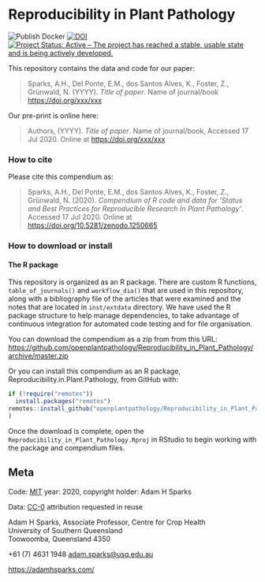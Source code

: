 
<!-- README.md is generated from README.Rmd. Please edit that file -->

# Reproducibility in Plant Pathology

![Publish
Docker](https://github.com/openplantpathology/Reproducibility_in_Plant_Pathology/workflows/Publish%20Docker/badge.svg)
[![DOI](https://zenodo.org/badge/62676177.svg)](https://zenodo.org/badge/latestdoi/62676177)
[![Project Status: Active – The project has reached a stable, usable
state and is being actively
developed.](http://www.repostatus.org/badges/latest/active.svg)](http://www.repostatus.org/#active)

This repository contains the data and code for our paper:

> Sparks, A.H., Del Ponte, E.M., dos Santos Alves, K., Foster, Z.,
> Grünwald, N. (YYYY). *Title of paper*. Name of journal/book
> <https://doi.org/xxx/xxx>

Our pre-print is online here:

> Authors, (YYYY). *Title of paper*. Name of journal/book, Accessed 17
> Jul 2020. Online at <https://doi.org/xxx/xxx>

### How to cite

Please cite this compendium as:

> Sparks, A.H., Del Ponte, E.M., dos Santos Alves, K., Foster, Z.,
> Grünwald, N. (2020). *Compendium of R code and data for ‘Status and
> Best Practices for Reproducible Research In Plant Pathology’*.
> Accessed 17 Jul 2020. Online at
> <https://doi.org/10.5281/zenodo.1250665>

### How to download or install

#### The R package

This repository is organized as an R package. There are custom R
functions, `table_of_journals()` and `workflow_dia()` that are used in
this repository, along with a bibliography file of the articles that
were examined and the notes that are located in `inst/extdata`
directory. We have used the R package structure to help manage
dependencies, to take advantage of continuous integration for automated
code testing and for file organisation.

You can download the compendium as a zip from from this URL:
<https://github.com/openplantpathology/Reproducibility_in_Plant_Pathology/archive/master.zip>

Or you can install this compendium as an R package,
Reproducibility.in.Plant.Pathology, from GitHub with:

``` r
if (!require("remotes"))
  install.packages("remotes")
remotes::install_github("openplantpathology/Reproducibility_in_Plant_Pathology"
)
```

Once the download is complete, open the
`Reproducibility_in_Plant_Pathology.Rproj` in RStudio to begin working
with the package and compendium files.

## Meta

Code: [MIT](http://opensource.org/licenses/MIT) year: 2020, copyright
holder: Adam H Sparks

Data: [CC-0](http://creativecommons.org/publicdomain/zero/1.0/)
attribution requested in reuse

Adam H Sparks, Associate Professor, Centre for Crop Health  
University of Southern Queensland  
Toowoomba, Queensland 4350

\+61 (7) 4631 1948 <adam.sparks@usq.edu.au>

<https://adamhsparks.com/>
